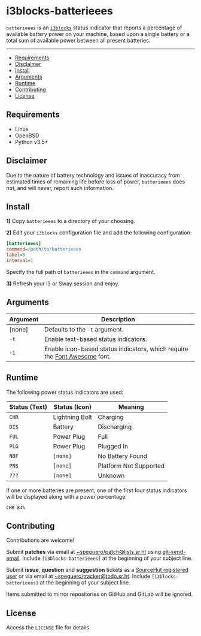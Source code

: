 # i3blocks-batterieees

`batterieees` is an [`i3blocks`](https://github.com/vivien/i3blocks) status indicator that reports a percentage of available battery power on your machine, based upon a single battery or a total sum of available power between all present batteries.

---

- [Requirements](#requirements)
- [Disclaimer](#disclaimer)
- [Install](#install)
- [Arguments](#arguments)
- [Runtime](#runtime)
- [Contributing](#contributing)
- [License](#license)

## Requirements

- Linux
- OpenBSD
- Python v3.5+

## Disclaimer

Due to the nature of battery technology and issues of inaccuracy from estimated times of remaining life before loss of power, `batterieees` does not, and will never, report such information.

## Install

__1)__ Copy `batterieees` to a directory of your choosing.

__2)__ Edit your `i3blocks` configuration file and add the following configuration:

```ini
[batterieees]
command=/path/to/batterieees
label=B
interval=1
```

Specify the full path of `batterieees` in the `command` argument.

__3)__ Refresh your i3 or Sway session and enjoy.

## Arguments

Argument | Description
---      | ---
[none]   | Defaults to the `-t` argument.
`-t`     | Enable text-based status indicators.
`-i`     | Enable icon-based status indicators, which require the [Font Awesome](https://github.com/FortAwesome/Font-Awesome) font.

## Runtime

The following power status indicators are used:

Status (Text) | Status (Icon)  | Meaning
---           | ---            | ---
`CHR`         | Lightning Bolt | Charging
`DIS`         | Battery        | Discharging
`FUL`         | Power Plug     | Full
`PLG`         | Power Plug     | Plugged In
`NBF`         | `[none]`       | No Battery Found
`PNS`         | `[none]`       | Platform Not Supported
`???`         | `[none]`       | Unknown

If one or more batteries are present, one of the first four status indicators will be displayed along with a power percentage:

```
CHR 84%
```

## Contributing

Contributions are welcome!

Submit __patches__ via email at [~speguero/patch@lists.sr.ht](mailto:~speguero/patch@lists.sr.ht) using [git-send-email](https://git-send-email.io). Include `[i3blocks-batterieees]` at the beginning of your subject line.

Submit __issue__, __question__ and __suggestion__ tickets as a [SourceHut registered user](https://todo.sr.ht/~speguero/tracker) or via email at [~speguero/tracker@todo.sr.ht](mailto:~speguero/tracker@todo.sr.ht). Include `[i3blocks-batterieees]` at the beginning of your subject line.

Items submitted to mirror repositories on GitHub and GitLab will be ignored.

## License

Access the `LICENSE` file for details.
